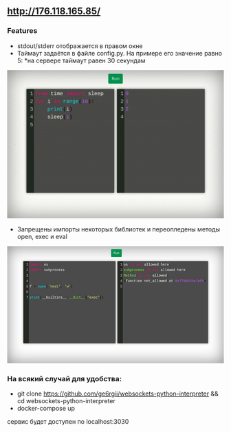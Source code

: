 ## http://176.118.165.85/ 
### Features
- stdout/stderr отображается в правом окне
- Таймаут задаётся в файле config.py. На примере его значение равно 5:
*на сервере таймаут равен 30 секундам
<img src="https://github.com/ge6rgii/websockets-python-interpreter/blob/main/examples/timeouterr.gif" width=600px>


- Запрещены импорты некоторых библиотек и переопледены методы open, exec и eval
<img src="https://github.com/ge6rgii/websockets-python-interpreter/blob/main/examples/cheetoslock.jpg" width=600px>

### На всякий случай для удобства:
- git clone https://github.com/ge6rgii/websockets-python-interpreter && cd websockets-python-interpreter
- docker-compose up

сервис будет доступен по localhost:3030
